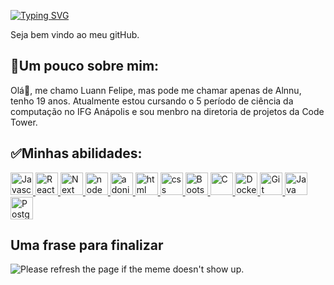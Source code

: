 
<a href="https://git.io/typing-svg"><img src="https://readme-typing-svg.herokuapp.com?size=35&duration=5500&color=000000&width=600&lines=Ol%C3%A1%2C+mundo!!!+Me+chamo+Luann." alt="Typing SVG" /></a>

Seja bem vindo ao meu gitHub.

## :walking:Um pouco sobre mim:

Olá:wave:, me chamo Luann Felipe, mas pode me chamar apenas de Alnnu, tenho 19 anos. Atualmente estou cursando o 5 período de ciência da computação no IFG Anápolis e sou menbro na diretoria de projetos da Code Tower. 



## :white_check_mark:Minhas abilidades:
<p align="left">
    <a href="https://developer.mozilla.org/pt-BR/docs/Web/JavaScript" target="_blank" rel="noreferrer">
        <img src="https://cdn.jsdelivr.net/gh/devicons/devicon/icons/javascript/javascript-plain.svg" width="36" height="36" alt="Javascript"/>
    </a>
    <a href="https://pt-br.reactjs.org/docs/getting-started.html" target="_blank" rel="noreferrer">
        <img src="https://cdn.jsdelivr.net/gh/devicons/devicon/icons/react/react-original.svg" width="36" height="36" alt="React"/>
    </a>
    <a href="https://nextjs.org/docs" target="_blank" rel="noreferrer">
        <img src="https://cdn.jsdelivr.net/gh/devicons/devicon/icons/nextjs/nextjs-line.svg" width="36" height="36" alt="Next"/>
    </a>
    <a href="https://nodejs.org/en/docs/" target="_blank" rel="noreferrer">
        <img src="https://cdn.jsdelivr.net/gh/devicons/devicon/icons/nodejs/nodejs-original.svg" width="36" height="36" alt="node"/>
    </a>
    <a href="https://docs.adonisjs.com/guides/introduction" target="_blank" rel="noreferrer">
        <img src="https://cdn.jsdelivr.net/gh/devicons/devicon/icons/adonisjs/adonisjs-original.svg" width="36" height="36" alt="adonis"/>
    </a>
    <a href="https://developer.mozilla.org/pt-BR/docs/Web/HTML" target="_blank" rel="noreferrer">
        <img src="https://cdn.jsdelivr.net/gh/devicons/devicon/icons/html5/html5-plain.svg" width="36" height="36" alt="html"/>
    </a>
    <a href="https://developer.mozilla.org/pt-BR/docs/Web/CSS" target="_blank" rel="noreferrer">
        <img src="https://cdn.jsdelivr.net/gh/devicons/devicon/icons/css3/css3-plain.svg" width="36" height="36" alt="css"/>
    </a>
    <a href="https://getbootstrap.com/docs/4.1/getting-started/introduction/" target="_blank" rel="noreferrer">
        <img src="https://cdn.jsdelivr.net/gh/devicons/devicon/icons/bootstrap/bootstrap-original.svg" width="36" height="36" alt="Bootstrap"/>
    </a>
    <a href="https://devdocs.io/c/algorithm" target="_blank" rel="noreferrer">
        <img src="https://cdn.jsdelivr.net/gh/devicons/devicon/icons/c/c-original.svg" width="36" height="36" alt="C"/>
    </a>
    <a href="https://docs.docker.com/" target="_blank" rel="noreferrer">
        <img src="https://cdn.jsdelivr.net/gh/devicons/devicon/icons/docker/docker-plain.svg" width="36" height="36" alt="Docker"/>
    </a>
    <a href="https://git-scm.com/book/en/v2" target="_blank" rel="noreferrer">
        <img src="https://cdn.jsdelivr.net/gh/devicons/devicon/icons/git/git-original.svg" width="36" height="36" alt="Git"/>
    </a>
    <a href="https://docs.oracle.com/en/java/t" target="_blank" rel="noreferrer">
        <img src="https://cdn.jsdelivr.net/gh/devicons/devicon/icons/java/java-original.svg" width="36" height="36" alt="Java"/>
    </a>
    <a href="https://www.postgresql.org/docs/" target="_blank" rel="noreferrer">
        <img src="https://cdn.jsdelivr.net/gh/devicons/devicon/icons/postgresql/postgresql-plain.svg" width="36" height="36" alt="Postgres"/>
    </a>
</p>


## Uma frase para finalizar


<img src='https://quotes-github-readme.vercel.app/api?type=horizontal&theme=dark' title="Meme" alt="Please refresh the page if the meme doesn't show up.">
